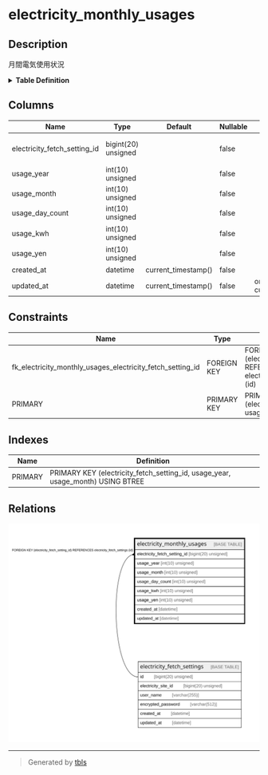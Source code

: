 # electricity_monthly_usages

## Description

月間電気使用状況

<details>
<summary><strong>Table Definition</strong></summary>

```sql
CREATE TABLE `electricity_monthly_usages` (
  `electricity_fetch_setting_id` bigint(20) unsigned NOT NULL COMMENT '電気料金取得設定ID',
  `usage_year` int(10) unsigned NOT NULL COMMENT '年',
  `usage_month` int(10) unsigned NOT NULL COMMENT '月',
  `usage_day_count` int(10) unsigned NOT NULL COMMENT '使用日数',
  `usage_kwh` int(10) unsigned NOT NULL COMMENT '使用量(kWh)',
  `usage_yen` int(10) unsigned NOT NULL COMMENT '料金(円)',
  `created_at` datetime NOT NULL DEFAULT current_timestamp() COMMENT '作成日時',
  `updated_at` datetime NOT NULL DEFAULT current_timestamp() ON UPDATE current_timestamp() COMMENT '更新日時',
  PRIMARY KEY (`electricity_fetch_setting_id`,`usage_year`,`usage_month`),
  CONSTRAINT `fk_electricity_monthly_usages_electricity_fetch_setting_id` FOREIGN KEY (`electricity_fetch_setting_id`) REFERENCES `electricity_fetch_settings` (`id`)
) ENGINE=InnoDB DEFAULT CHARSET=utf8mb4 COLLATE=utf8mb4_general_ci COMMENT='月間電気使用状況'
```

</details>

## Columns

| Name | Type | Default | Nullable | Extra Definition | Children | Parents | Comment |
| ---- | ---- | ------- | -------- | ---------------- | -------- | ------- | ------- |
| electricity_fetch_setting_id | bigint(20) unsigned |  | false |  |  | [electricity_fetch_settings](electricity_fetch_settings.md) | 電気料金取得設定ID |
| usage_year | int(10) unsigned |  | false |  |  |  | 年 |
| usage_month | int(10) unsigned |  | false |  |  |  | 月 |
| usage_day_count | int(10) unsigned |  | false |  |  |  | 使用日数 |
| usage_kwh | int(10) unsigned |  | false |  |  |  | 使用量(kWh) |
| usage_yen | int(10) unsigned |  | false |  |  |  | 料金(円) |
| created_at | datetime | current_timestamp() | false |  |  |  | 作成日時 |
| updated_at | datetime | current_timestamp() | false | on update current_timestamp() |  |  | 更新日時 |

## Constraints

| Name | Type | Definition |
| ---- | ---- | ---------- |
| fk_electricity_monthly_usages_electricity_fetch_setting_id | FOREIGN KEY | FOREIGN KEY (electricity_fetch_setting_id) REFERENCES electricity_fetch_settings (id) |
| PRIMARY | PRIMARY KEY | PRIMARY KEY (electricity_fetch_setting_id, usage_year, usage_month) |

## Indexes

| Name | Definition |
| ---- | ---------- |
| PRIMARY | PRIMARY KEY (electricity_fetch_setting_id, usage_year, usage_month) USING BTREE |

## Relations

![er](electricity_monthly_usages.svg)

---

> Generated by [tbls](https://github.com/k1LoW/tbls)
